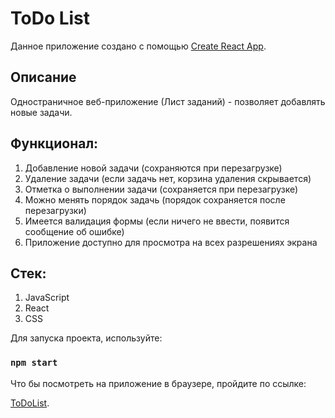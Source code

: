 # ToDo List

Данное приложение создано с помощью [Create React App](https://github.com/facebook/create-react-app).

## Описание

Одностраничное веб-приложение (Лист заданий) - позволяет добавлять новые задачи.

## Функционал:

1. Добавление новой задачи (сохраняются при перезагрузке)
2. Удаление задачи (если задачь нет, корзина удаления скрывается)
3. Отметка о выполнении задачи (сохраняется при перезагрузке)
4. Можно менять порядок задачь (порядок сохраняется после перезагрузки)
5. Имеется валидация формы (если ничего не ввести, появится сообщение об ошибке)
6. Приложение доступно для просмотра на всех разрешениях экрана

## Стек:

1. JavaScript
2. React
3. CSS

Для запуска проекта, используйте:

### `npm start`

Что бы посмотреть на приложение в браузере, пройдите по ссылке:

[ToDoList]( https://vitalii-grigorash.github.io/todo-list).
